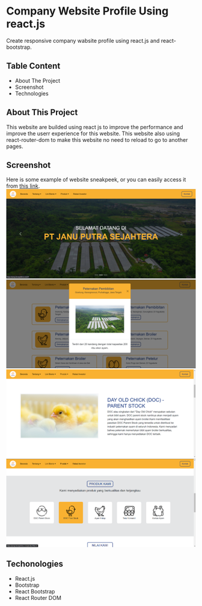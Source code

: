 # Company Website Profile Using react.js
Create responsive company wabsite profile using react.js and react-bootstrap.

## Table Content
- About The Project
- Screenshot
- Technologies

## About This Project
This website are builded using react js to improve the performance and improve the userr experience for this website. This website also using react-router-dom to make this website no need to reload to go to another pages. 

## Screenshot
Here is some example of website sneakpeek, or you can easily access it from  [this link](https://januputrasejahtera.com/).
![My Image](screenshot/1.png)  ![My Image](screenshot/2.png) ![My Image](screenshot/3.png) ![My Image](screenshot/4.png)

## Techonologies
- React.js
- Bootstrap
- React Bootstrap
- React Router DOM
